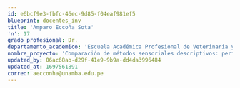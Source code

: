 ```yaml
---
id: e6bcf9e3-fbfc-46ec-9d85-f04eaf981ef5
blueprint: docentes_inv
title: 'Amparo Eccoña Sota'
'n': 17
grado_profesional: Dr.
departamento_academico: 'Escuela Académica Profesional de Veterinaria y Zootecnia'
nombre_proyecto: 'Comparación de métodos sensoriales descriptivos: perfil flash y preguntas CATA para caracterizar infusiones de muña (Minthostachys mollis)'
updated_by: 06ac68ab-d29f-41e9-9b9a-dd4da3996484
updated_at: 1697561891
correo: aecconha@unamba.edu.pe
---
```

